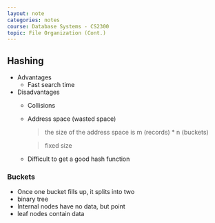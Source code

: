 ```yaml
---
layout: note
categories: notes
course: Database Systems - CS2300
topic: File Organization (Cont.)
---
```

## Hashing
- Advantages
  - Fast search time
- Disadvantages
  - Collisions
  - Address space (wasted space)
    > the size of the address space is m (records) * n (buckets)

    > fixed size
  - Difficult to get a good hash function

### Buckets
- Once one bucket fills up, it splits into two
- binary tree
- Internal nodes have no data, but point
- leaf nodes contain data
